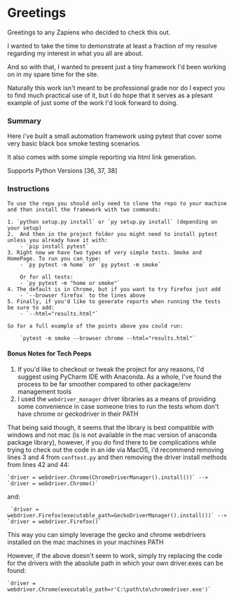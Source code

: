 # Greetings

Greetings to any Zapiens who decided to check this out.

I wanted to take the time to demonstrate at least a fraction of my resolve regarding my interest in what you all are about.

And so with that, I wanted to present just a tiny framework I'd been working on in my spare time for the site.

Naturally this work isn't meant to be professional grade nor do I expect you to find much practical use of it, but I do hope that it serves as a plesant example of just some of the work I'd look forward to doing.

### Summary

Here i've built a small automation framework using pytest that cover some very basic black box smoke testing scenarios.

It also comes with some simple reporting via html link generation.

Supports Python Versions [36, 37, 38]

### Instructions
```
To use the repo you should only need to clone the repo to your machine and then install the framework with two commands:

1. `python setup.py install` or `py setup.py install` (depending on your setup)
2.  And then in the project folder you might need to install pytest unless you already have it with: 
    - `pip install pytest`
3. Right now we have two types of very simple tests. Smoke and HomePage. To run you can type:
    - `py pytest -m home` or `py pytest -m smoke`

    Or for all tests:
    - `py pytest -m "home or smoke"`
4. The default is in Chrome, but if you want to try firefox just add 
    - `--browser firefox` to the lines above
5. Finally, if you'd like to generate reports when running the tests be sure to add:
    - `--html="results.html"`
    
So for a full example of the points above you could run: 

    `pytest -m smoke --browser chrome --html="results.html"`
```

#### Bonus Notes for Tech Peeps

1. If you'd like to checkout or tweak the project for any reasons, I'd suggest using PyCharm IDE with Anaconda. As a whole, I've found the process to be far smoother compared to other package/env management tools
2. I used the `webdriver_manager` driver libraries as a means of providing some convenience in case someone tries to run the tests whom don't have chrome or geckodriver in their PATH
 
 That being said though, it seems that the library is best compatible with windows and not mac (is is not available in the mac version of anaconda package library), however, if you do find there to be complications while trying to check out the code in an ide via MacOS, i'd recommend removing lines 3 and 4 from `conftest.py` and then removing the driver install methods from lines 42 and 44:
 
 
    `driver = webdriver.Chrome(ChromeDriverManager().install())` --> `driver = webdriver.Chrome()`

  and:
  
     `driver = webdriver.Firefox(executable_path=GeckoDriverManager().install())` --> `driver = webdriver.Firefox()`
     
  This way you can simply leverage the gecko and chrome webdrivers installed on the mac machines in your machines PATH

However, if the above doesn't seem to work, simply try replacing the code for the drivers with the absolute path in which your own driver.exes can be found:

    `driver = webdriver.Chrome(executable_path=r'C:\path\to\chromedriver.exe')`
